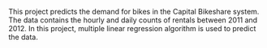 
This project predicts the demand for bikes in the Capital Bikeshare system. The data contains the hourly and daily counts of rentals between 2011 and 2012. In this project, multiple linear regression algorithm is used to predict the data.
